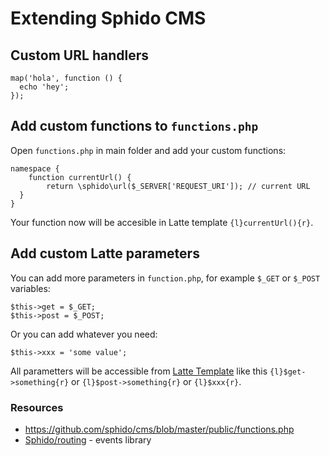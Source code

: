 # Extending Sphido CMS

## Custom URL handlers

	map('hola', function () {
	  echo 'hey';
	});


## Add custom functions to `functions.php`
 
Open `functions.php` in main folder and add your custom functions:

	namespace {
		function currentUrl() {
			return \sphido\url($_SERVER['REQUEST_URI']); // current URL
	  }
	}

Your function now will be accesible in Latte template `{l}currentUrl(){r}`.

## Add custom Latte parameters

You can add more parameters in `function.php`, for example `$_GET` or `$_POST` variables:

	$this->get = $_GET;
	$this->post = $_POST;
	     
Or you can add whatever you need:

	$this->xxx = 'some value';
	
All parametters will be accessible from [Latte Template](http://latte.nette.org/en/) like this
 `{l}$get->something{r}` or `{l}$post->something{r}` or `{l}$xxx{r}`.

### Resources

- https://github.com/sphido/cms/blob/master/public/functions.php
- [Sphido/routing](https://github.com/sphido/routing) - events library 